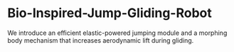 # Bio-Inspired-Jump-Gliding-Robot
We introduce an efficient elastic-powered jumping module and a morphing body mechanism that increases aerodynamic lift during gliding.
